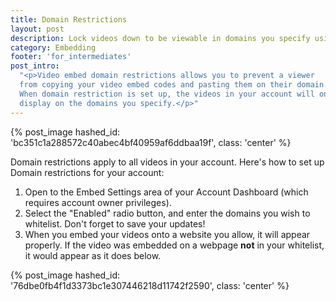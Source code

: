 ```yaml
---
title: Domain Restrictions
layout: post
description: Lock videos down to be viewable in domains you specify using Domain Restrictions. 
category: Embedding
footer: 'for_intermediates'
post_intro:
  "<p>Video embed domain restrictions allows you to prevent a viewer
  from copying your video embed codes and pasting them on their domain.
  When domain restriction is set up, the videos in your account will only
  display on the domains you specify.</p>"
---
```


{% post_image hashed_id: 'bc351c1a288572c40abec4bf40959af6ddbaa19f', class: 'center' %}

Domain restrictions apply to all videos in your account. Here's how to set up
Domain restrictions for your account:

1. Open to the Embed Settings area of your Account Dashboard (which requires
  account owner privileges).
2. Select the "Enabled" radio button, and enter the domains you wish to whitelist.
  Don't forget to save your updates!
3. When you embed your videos onto a website you allow, it will appear
  properly. If the video was embedded on a webpage **not** in your whitelist,
  it would appear as it does below.

{% post_image hashed_id: '76dbe0fb4f1d3373bc1e307446218d11742f2590', class: 'center' %}
